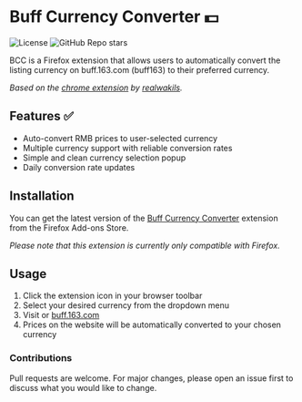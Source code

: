 # Buff Currency Converter 💵
![License](https://img.shields.io/github/license/cadecuddy/buff-currency-converter?style=flat-square)
![GitHub Repo stars](https://img.shields.io/github/stars/cadecuddy/buff-currency-converter?style=flat-square)

BCC is a Firefox extension that allows users to automatically convert the listing currency on buff.163.com (buff163) to their preferred currency.

_Based on the [chrome extension](https://github.com/realwakils/buffcurrency) by [realwakils](https://github.com/realwakils)._

## Features ✅

- Auto-convert RMB prices to user-selected currency
- Multiple currency support with reliable conversion rates
- Simple and clean currency selection popup
- Daily conversion rate updates

## Installation
You can get the latest version of the [Buff Currency Converter]() extension from the Firefox Add-ons Store.


_Please note that this extension is currently only compatible with Firefox._

## Usage

1. Click the extension icon in your browser toolbar
2. Select your desired currency from the dropdown menu
3. Visit or [buff.163.com](https://buff.163.com)
4. Prices on the website will be automatically converted to your chosen currency

### Contributions
Pull requests are welcome. For major changes, please open an issue first to discuss what you would like to change.
